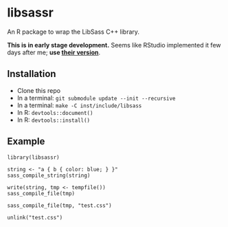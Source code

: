 # libsassr

An R package to wrap the LibSass C++ library.

**This is in early stage development.**
Seems like RStudio implemented it few days after me; **use [their version](https://github.com/rstudio/sassr)**.

## Installation

- Clone this repo
- In a terminal: `git submodule update --init --recursive`
- In a terminal: `make -C inst/include/libsass`
- In R: `devtools::document()`
- In R: `devtools::install()`

## Example

```{r}
library(libsassr)

string <- "a { b { color: blue; } }"
sass_compile_string(string)

write(string, tmp <- tempfile())
sass_compile_file(tmp)

sass_compile_file(tmp, "test.css")

unlink("test.css")
```
